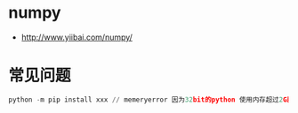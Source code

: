# numpy

- <http://www.yiibai.com/numpy/>

# 常见问题

```python
python -m pip install xxx // memeryerror 因为32bit的python 使用内存超过2G就会报错
```
